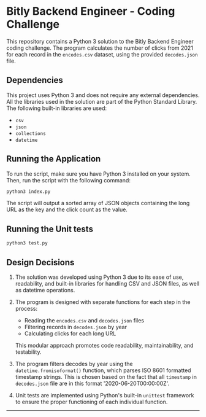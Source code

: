 # Bitly Backend Engineer - Coding Challenge

This repository contains a Python 3 solution to the Bitly Backend Engineer coding challenge. The program calculates the number of clicks from 2021 for each record in the `encodes.csv` dataset, using the provided `decodes.json` file.

## Dependencies

This project uses Python 3 and does not require any external dependencies. All the libraries used in the solution are part of the Python Standard Library. The following built-in libraries are used:

- `csv`
- `json`
- `collections`
- `datetime`

## Running the Application

To run the script, make sure you have Python 3 installed on your system. Then, run the script with the following command:

```sh
python3 index.py
```

The script will output a sorted array of JSON objects containing the long URL as the key and the click count as the value.

## Running the Unit tests
```sh
python3 test.py
```
## Design Decisions

1. The solution was developed using Python 3 due to its ease of use, readability, and built-in libraries for handling CSV and JSON files, as well as datetime operations.

2. The program is designed with separate functions for each step in the process:
   - Reading the `encodes.csv` and `decodes.json` files
   - Filtering records in `decodes.json` by year
   - Calculating clicks for each long URL

   This modular approach promotes code readability, maintainability, and testability.

3. The program filters decodes by year using the `datetime.fromisoformat()` function, which parses ISO 8601 formatted timestamp strings. This is chosen based on the fact that all `timestamp` in `decodes.json` file are in this format '2020-06-20T00:00:00Z'. 

4. Unit tests are implemented using Python's built-in `unittest` framework to ensure the proper functioning of each individual function.

---